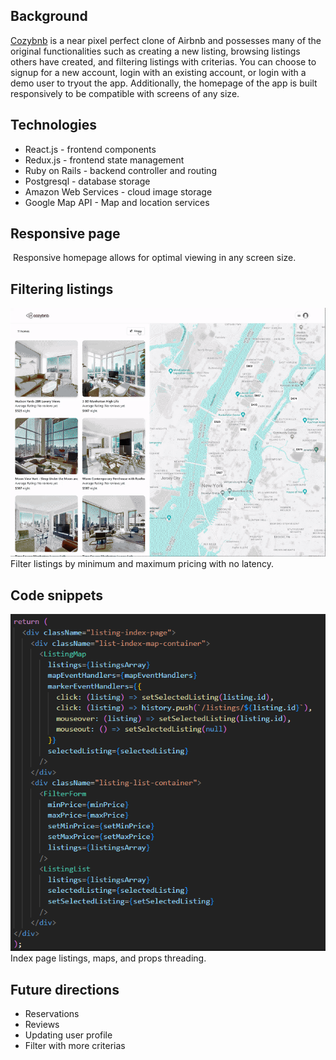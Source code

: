 ## Background
<a href='https://cozy-bnb.herokuapp.com' alt=''>Cozybnb</a> is a near pixel perfect clone of Airbnb and possesses many of the original functionalities such as creating a new listing, browsing listings others have created, and filtering listings with criterias. You can choose to signup for a new account, login with an existing account, or login with a demo user to tryout the app. Additionally, the homepage of the app is built responsively to be compatible with screens of any size. 

## Technologies
- React.js - frontend components
- Redux.js - frontend state management
- Ruby on Rails - backend controller and routing
- Postgresql - database storage
- Amazon Web Services - cloud image storage
- Google Map API - Map and location services

## Responsive page
<img src='https://github.com/hannnmc/Cozybnb/blob/main/frontend/src/assets/images/product_readme/responsiveness.gif' alt='' />
Responsive homepage allows for optimal viewing in any screen size.

## Filtering listings
<img src='https://github.com/hannnmc/Cozybnb/blob/main/frontend/src/assets/images/product_readme/filtering.gif' alt='' />
Filter listings by minimum and maximum pricing with no latency.

## Code snippets
<img src='https://github.com/hannnmc/Cozybnb/blob/main/frontend/src/assets/images/product_readme/listingindex.png' alt='' />
Index page listings, maps, and props threading.

## Future directions
- Reservations 
- Reviews
- Updating user profile
- Filter with more criterias
